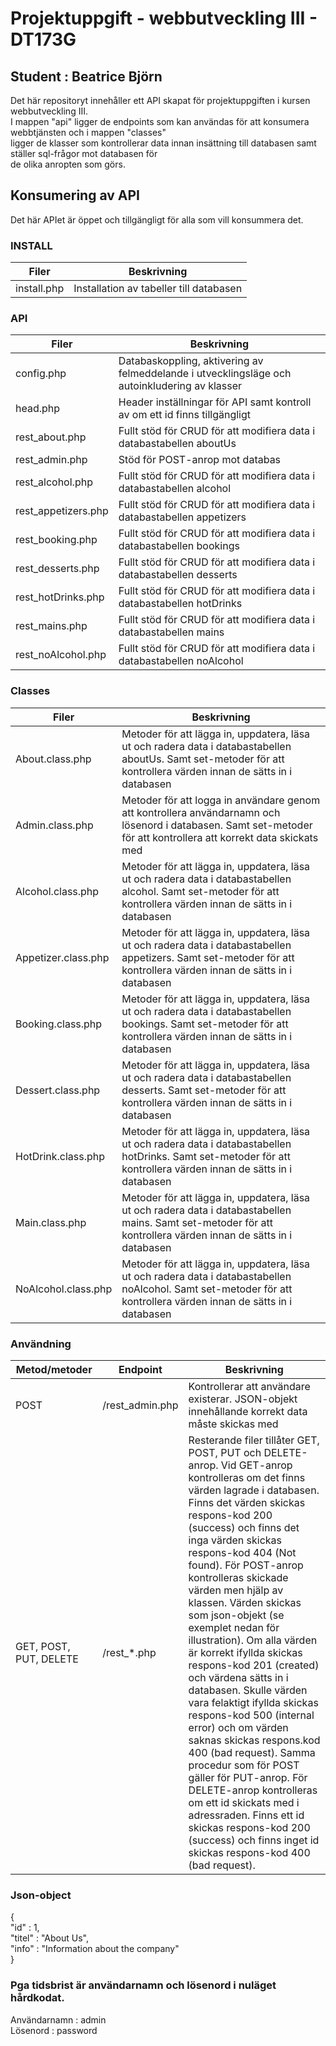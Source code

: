 # Projektuppgift - webbutveckling III - DT173G
## Student : Beatrice Björn

Det här repositoryt innehåller ett API skapat för projektuppgiften i kursen webbutveckling III.  
I mappen "api" ligger de endpoints som kan användas för att konsumera webbtjänsten och i mappen "classes"  
ligger de klasser som kontrollerar data innan insättning till databasen samt ställer sql-frågor mot databasen för  
de olika anropten som görs. 

## Konsumering av API
Det här APIet är öppet och tillgängligt för alla som vill konsummera det.  

### **INSTALL**
| Filer | Beskrivning |
| --- | --- |
| install.php |  Installation av tabeller till databasen|

### **API**
| Filer | Beskrivning |
| --- | --- |
| config.php |  Databaskoppling, aktivering av felmeddelande i utvecklingsläge och autoinkludering av klasser |
| head.php | Header inställningar för API samt kontroll av om ett id finns tillgängligt|
| rest_about.php |  Fullt stöd för CRUD för att modifiera data i databastabellen aboutUs |
| rest_admin.php | Stöd för POST-anrop mot databas |
| rest_alcohol.php |  Fullt stöd för CRUD för att modifiera data i databastabellen alcohol |
| rest_appetizers.php |  Fullt stöd för CRUD för att modifiera data i databastabellen appetizers |
| rest_booking.php |  Fullt stöd för CRUD för att modifiera data i databastabellen bookings |
| rest_desserts.php |  Fullt stöd för CRUD för att modifiera data i databastabellen desserts |
| rest_hotDrinks.php |  Fullt stöd för CRUD för att modifiera data i databastabellen hotDrinks |
| rest_mains.php |  Fullt stöd för CRUD för att modifiera data i databastabellen mains |
| rest_noAlcohol.php |  Fullt stöd för CRUD för att modifiera data i databastabellen noAlcohol |

### **Classes**
| Filer | Beskrivning |
| --- | --- |
| About.class.php |  Metoder för att lägga in, uppdatera, läsa ut och radera data i databastabellen aboutUs. Samt set-metoder för att kontrollera värden innan de sätts in i databasen |
| Admin.class.php | Metoder för att logga in användare genom att kontrollera användarnamn och lösenord i databasen. Samt set-metoder för att kontrollera att korrekt data skickats med|
| Alcohol.class.php |  Metoder för att lägga in, uppdatera, läsa ut och radera data i databastabellen alcohol. Samt set-metoder för att kontrollera värden innan de sätts in i databasen |
| Appetizer.class.php | Metoder för att lägga in, uppdatera, läsa ut och radera data i databastabellen appetizers. Samt set-metoder för att kontrollera värden innan de sätts in i databasen |
| Booking.class.php | Metoder för att lägga in, uppdatera, läsa ut och radera data i databastabellen bookings. Samt set-metoder för att kontrollera värden innan de sätts in i databasen |
| Dessert.class.php |  Metoder för att lägga in, uppdatera, läsa ut och radera data i databastabellen desserts. Samt set-metoder för att kontrollera värden innan de sätts in i databasen |
| HotDrink.class.php |  Metoder för att lägga in, uppdatera, läsa ut och radera data i databastabellen hotDrinks. Samt set-metoder för att kontrollera värden innan de sätts in i databasen |
| Main.class.php |  Metoder för att lägga in, uppdatera, läsa ut och radera data i databastabellen mains. Samt set-metoder för att kontrollera värden innan de sätts in i databasen |
| NoAlcohol.class.php |  Metoder för att lägga in, uppdatera, läsa ut och radera data i databastabellen noAlcohol. Samt set-metoder för att kontrollera värden innan de sätts in i databasen |

### **Användning**
| Metod/metoder | Endpoint | Beskrivning |
| --- | --- | --- |
| POST | /rest_admin.php |  Kontrollerar att användare existerar. JSON-objekt innehållande korrekt data måste skickas med |
| GET, POST, PUT, DELETE | /rest_*.php | Resterande filer tillåter GET, POST, PUT och DELETE-anrop. Vid GET-anrop kontrolleras om det finns värden lagrade i databasen. Finns det värden skickas respons-kod 200 (success) och finns det inga värden skickas respons-kod 404 (Not found). För POST-anrop kontrolleras skickade värden men hjälp av klassen. Värden skickas som json-objekt (se exemplet nedan för illustration). Om alla värden är korrekt ifyllda skickas respons-kod 201 (created) och värdena sätts in i databasen. Skulle värden vara felaktigt ifyllda skickas respons-kod 500 (internal error) och om värden saknas skickas respons.kod 400 (bad request). Samma procedur som för POST gäller för PUT-anrop. För DELETE-anrop kontrolleras om ett id skickats med i adressraden. Finns ett id skickas respons-kod 200 (success) och finns inget id skickas respons-kod 400 (bad request).   

### **Json-object**  
{  
    "id" : 1,   
    "titel" : "About Us",   
    "info" : "Information about the company"    
}    



### Pga tidsbrist är användarnamn och lösenord i nuläget hårdkodat.  
Användarnamn : admin  
Lösenord : password



